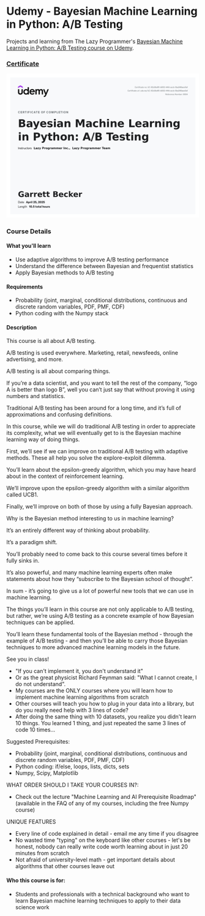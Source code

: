 # Udemy - Bayesian Machine Learning in Python: A/B Testing

Projects and learning from The Lazy Programmer's [Bayesian Machine Learning in Python: A/B Testing course on Udemy]().

### [Certificate]()

!["Certificate"](./Certificate.jpg)

### Course Details

#### What you'll learn
- Use adaptive algorithms to improve A/B testing performance
- Understand the difference between Bayesian and frequentist statistics
- Apply Bayesian methods to A/B testing

#### Requirements
- Probability (joint, marginal, conditional distributions, continuous and discrete random variables, PDF, PMF, CDF)
- Python coding with the Numpy stack

#### Description
This course is all about A/B testing.

A/B testing is used everywhere. Marketing, retail, newsfeeds, online advertising, and more.

A/B testing is all about comparing things.

If you’re a data scientist, and you want to tell the rest of the company, “logo A is better than logo B”, well you can’t just say that without proving it using numbers and statistics.

Traditional A/B testing has been around for a long time, and it’s full of approximations and confusing definitions.

In this course, while we will do traditional A/B testing in order to appreciate its complexity, what we will eventually get to is the Bayesian machine learning way of doing things.

First, we’ll see if we can improve on traditional A/B testing with adaptive methods. These all help you solve the explore-exploit dilemma.

You’ll learn about the epsilon-greedy algorithm, which you may have heard about in the context of reinforcement learning.

We’ll improve upon the epsilon-greedy algorithm with a similar algorithm called UCB1.

Finally, we’ll improve on both of those by using a fully Bayesian approach.

Why is the Bayesian method interesting to us in machine learning?

It’s an entirely different way of thinking about probability.

It’s a paradigm shift.

You’ll probably need to come back to this course several times before it fully sinks in.

It’s also powerful, and many machine learning experts often make statements about how they “subscribe to the Bayesian school of thought”.

In sum - it’s going to give us a lot of powerful new tools that we can use in machine learning.

The things you’ll learn in this course are not only applicable to A/B testing, but rather, we’re using A/B testing as a concrete example of how Bayesian techniques can be applied.

You’ll learn these fundamental tools of the Bayesian method - through the example of A/B testing - and then you’ll be able to carry those Bayesian techniques to more advanced machine learning models in the future.

See you in class!
- "If you can't implement it, you don't understand it"
- Or as the great physicist Richard Feynman said: "What I cannot create, I do not understand".
- My courses are the ONLY courses where you will learn how to implement machine learning algorithms from scratch
- Other courses will teach you how to plug in your data into a library, but do you really need help with 3 lines of code?
- After doing the same thing with 10 datasets, you realize you didn't learn 10 things. You learned 1 thing, and just repeated the same 3 lines of code 10 times...

Suggested Prerequisites:
- Probability (joint, marginal, conditional distributions, continuous and discrete random variables, PDF, PMF, CDF)
- Python coding: if/else, loops, lists, dicts, sets
- Numpy, Scipy, Matplotlib

WHAT ORDER SHOULD I TAKE YOUR COURSES IN?:
- Check out the lecture "Machine Learning and AI Prerequisite Roadmap" (available in the FAQ of any of my courses, including the free Numpy course)

UNIQUE FEATURES
- Every line of code explained in detail - email me any time if you disagree
- No wasted time "typing" on the keyboard like other courses - let's be honest, nobody can really write code worth learning about in just 20 minutes from scratch
- Not afraid of university-level math - get important details about algorithms that other courses leave out

#### Who this course is for:
- Students and professionals with a technical background who want to learn Bayesian machine learning techniques to apply to their data science work